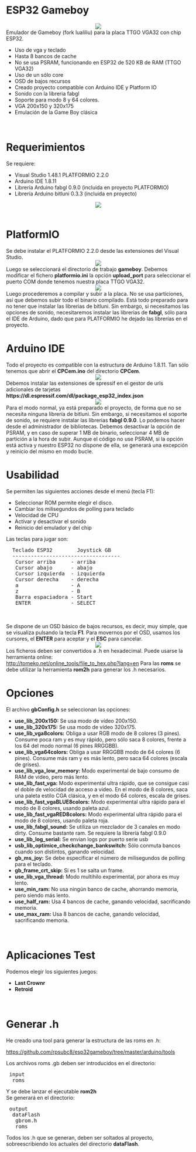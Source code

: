 # ESP32 Gameboy

<center><img src="https://github.com/rpsubc8/esp32gameboy/blob/master/preview/preview.jpg"></center>
Emulador de Gameboy (fork lualiliu) para la placa TTGO VGA32 con chip ESP32.
<ul> 
 <li>Uso de vga y teclado</li>
 <li>Hasta 8 bancos de cache</li>
 <li>No se usa PSRAM, funcionando en ESP32 de 520 KB de RAM (TTGO VGA32)</li>
 <li>Uso de un sólo core</li>
 <li>OSD de bajos recursos</li>
 <li>Creado proyecto compatible con Arduino IDE y Platform IO</li>
 <li>Sonido con la libreria fabgl</li>
 <li>Soporte para modo 8 y 64 colores.</li>
 <li>VGA 200x150 y 320x175</li>
 <li>Emulación de la Game Boy clásica</li>
</ul> 


<br>
<h1>Requerimientos</h1>
Se requiere:
 <ul>
  <li>Visual Studio 1.48.1 PLATFORMIO 2.2.0</li>
  <li>Arduino IDE 1.8.11</li>
  <li>Librería Arduino fabgl 0.9.0 (incluida en proyecto PLATFORMIO)</li>
  <li>Librería Arduino bitluni 0.3.3 (incluida en proyecto)</li>
 </ul>
<center><img src='https://raw.githubusercontent.com/rpsubc8/esp32gameboy/main/preview/ttgovga32v12.jpg'></center> 
<br>


<h1>PlatformIO</h1>
Se debe instalar el PLATFORMIO 2.2.0 desde las extensiones del Visual Studio.
<center><img src='https://raw.githubusercontent.com/rpsubc8/esp32gameboy/main/preview/previewPlatformIOinstall.gif'></center>
Luego se seleccionará el directorio de trabajo <b>gameboy</b>.
Debemos modificar el fichero <b>platformio.ini</b> la opción <b>upload_port</b> para seleccionar el puerto COM donde tenemos nuestra placa TTGO VGA32.
<center><img src='https://raw.githubusercontent.com/rpsubc8/esp32gameboy/main/preview/previewPlatformIO.gif'></center>
Luego procederemos a compilar y subir a la placa. No se usa particiones, así que debemos subir todo el binario compilado.
Está todo preparado para no tener que instalar las librerias de bitluni. Sin embargo, si necesitamos las opciones de sonido, necesitaremos instalar las librerias de <b>fabgl</b>, sólo para el IDE de Arduino, dado que para PLATFORMIO he dejado las librerías en el proyecto.


<br>
<h1>Arduino IDE</h1>
Todo el proyecto es compatible con la estructura de Arduino 1.8.11.
Tan sólo tenemos que abrir el <b>CPCem.ino</b> del directorio <b>CPCem</b>.
<center><img src='https://raw.githubusercontent.com/rpsubc8/ESP32TinyCPC/main/preview/previewArduinoIDEpreferences.gif'></center>
Debemos instalar las extensiones de spressif en el gestor de urls adicionales de tarjetas <b>https://dl.espressif.com/dl/package_esp32_index.json</b>
<center><img src='https://raw.githubusercontent.com/rpsubc8/esp32gameboy/main/preview/previewArduinoIDElibrary.gif'></center>
Para el modo normal, ya está preparado el proyecto, de forma que no se necesita ninguna librería de bitluni. Sin embargo, si necesitamos el soporte de sonido, se requiere instalar las librerias <b>fabgl 0.9.0</b>.
Lo podemos hacer desde el administrador de bibliotecas.
Debemos desactivar la opción de PSRAM, y en caso de superar 1 MB de binario, seleccionar 4 MB de partición a la hora de subir. Aunque el código no use PSRAM, si la opción está activa y nuestro ESP32 no dispone de ella, se generará una excepción y reinicio del mismo en modo bucle.



<br>
<h1>Usabilidad</h1>
Se permiten las siguientes acciones desde el menú (tecla F1):
 <ul>  
  <li>Seleccionar ROM permite elegir el disco.</li>
  <li>Cambiar los milisegundos de polling para teclado</li>
  <li>Velocidad de CPU</li>
  <li>Activar y desactivar el sonido</li>  
  <li>Reinicio del emulador y del chip</li>  
 </ul>
 Las teclas para jugar son:
 <pre>
  Teclado ESP32        Joystick GB
  -----------------------------------
   Cursor arriba     - arriba
   Cursor abajo      - abajo
   Cursor izquierda  - izquierda
   Cursor derecha    - derecha
   a                 - A
   z                 - B
   Barra espaciadora - Start
   ENTER             - SELECT              
 </pre><br>
 Se dispone de un OSD básico de bajos recursos, es decir, muy simple, que se visualiza pulsando la tecla <b>F1</b>.
 Para movernos por el OSD, usamos los cursores, el <b>ENTER</b> para aceptar y el <b>ESC</b> para cancelar.
 <center><img src='https://raw.githubusercontent.com/rpsubc8/esp32gameboy/main/preview/previewOSD.gif'></center>
 Los ficheros deben ser convertidos a .h en hexadecimal. Puede usarse la herramienta online:<br>
 <a href='http://tomeko.net/online_tools/file_to_hex.php?lang=en'>http://tomeko.net/online_tools/file_to_hex.php?lang=en</a>
 Para las <b>roms</b> se debe utilizar la herramienta <b>rom2h</b> para generar los .h necesarios.


<br>
<h1>Opciones</h1>
El archivo <b>gbConfig.h</b> se seleccionan las opciones:
<ul>
 <li><b>use_lib_200x150:</b> Se usa modo de vídeo 200x150.</li> 
 <li><b>use_lib_320x175:</b> Se usa modo de vídeo 320x175.</li>  
 <li><b>use_lib_vga8colors:</b> Obliga a usar RGB modo de 8 colores (3 pines). Consume poca ram y es muy rápido, pero sólo saca 8 colores, frente a los 64 del modo normal (6 pines RRGGBB).</li>
 <li><b>use_lib_vga64colors:</b> Obliga a usar RRGGBB modo de 64 colores (6 pines). Consume más ram y es más lento, pero saca 64 colores (escala de grises).</li>
 <li><b>use_lib_vga_low_memory:</b> Modo experimental de bajo consumo de RAM de video, pero más lento.</li> 
 <li><b>use_lib_fast_vga:</b> Modo experimental ultra rápido, que se consigue casi el doble de velocidad de acceso a video. En el modo de 8 colores, saca una paleta estilo CGA clásica, y en el modo 64 colores, escala de grises.</li>
 <li><b>use_lib_fast_vgaBLUE8colors:</b> Modo experimental ultra rápido para el modo de 8 colores, usando paleta azul.</li>
 <li><b>use_lib_fast_vgaRED8colors:</b> Modo experimental ultra rápido para el modo de 8 colores, usando paleta roja.</li>
 <li><b>use_lib_fabgl_sound:</b> Se utiliza un mezclador de 3 canales en modo dirty. Consume bastante ram. Se requiere la librería fabgl 0.9.0</li>
 <li><b>use_lib_log_serial:</b> Se envian logs por puerto serie usb</li>
 <li><b>usb_lib_optimice_checkchange_bankswitch:</b> Sólo conmuta bancos cuando son distintos, ganando velocidad.</li> 
 <li><b>gb_ms_joy:</b> Se debe especificar el número de milisegundos de polling para el teclado.</li>
 <li><b>gb_frame_crt_skip:</b> Si es 1 se salta un frame.</li>
 <li><b>use_lib_vga_thread:</b> Modo multihilo experimental, por ahora es muy lento.</li>
 <li><b>use_min_ram:</b> No usa ningún banco de cache, ahorrando memoria, pero siendo más lento.</li>
 <li><b>use_half_ram:</b> Usa 4 bancos de cache, ganando velocidad, sacrificando memoria.</li>
 <li><b>use_max_ram:</b> Usa 8 bancos de cache, ganando velocidad, sacrificando memoria.</li>
</ul>


<br>
<h1>Aplicaciones Test</h1>
Podemos elegir los siguientes juegos:
<ul>
 <li><b>Last Crownr</b></li>
 <li><b>Retroid</b></li> 
</ul>

<br>
<h1>Generar .h</h1>
He creado una tool para generar la estructura de las roms en .h:

https://github.com/rpsubc8/esp32gameboy/tree/master/arduino/tools

Los archivos roms .gb deben ser introducidos en el directorio:
<pre>
 input
  roms  
</pre>
Y se debe lanzar el ejecutable <b>rom2h</b>
</pre><br>
Se generará en el directorio:
<pre>
 output
  dataFlash
   gbrom.h
   roms
</pre>
Todos los .h que se generan, deben ser soltados al proyecto, sobreescribiendo los actuales del directorio <b>dataFlash</b>.
